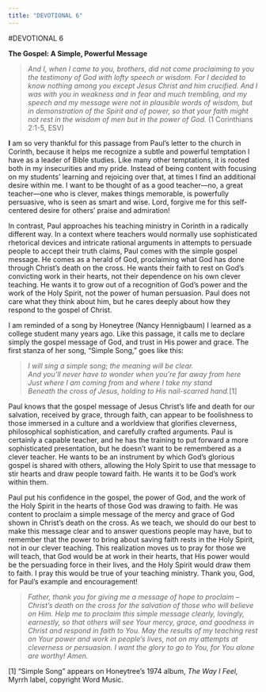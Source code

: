 ```yaml
---
title: "DEVOTIONAL 6"
---
```

#DEVOTIONAL 6

**The Gospel: A Simple, Powerful Message**

> *And I, when I came to you, brothers, did not come proclaiming to you
> the testimony of God with lofty speech or wisdom. For I decided to
> know nothing among you except Jesus Christ and him crucified. And I
> was with you in weakness and in fear and much trembling, and my speech
> and my message were not in plausible words of wisdom, but in
> demonstration of the Spirit and of power, so that your faith might not
> rest in the wisdom of men but in the power of God.* (1 Corinthians
> 2:1-5, ESV)

**I** am so very thankful for this passage from Paul’s letter to the
church in Corinth, because it helps me recognize a subtle and powerful
temptation I have as a leader of Bible studies. Like many other
temptations, it is rooted both in my insecurities and my pride. Instead
of being content with focusing on my students’ learning and rejoicing
over that, at times I find an additional desire within me. I want to be
thought of as a good teacher—no, a great teacher—one who is clever,
makes things memorable, is powerfully persuasive, who is seen as smart
and wise. Lord, forgive me for this self-centered desire for others’
praise and admiration!

In contrast, Paul approaches his teaching ministry in Corinth in a
radically different way. In a context where teachers would normally use
sophisticated rhetorical devices and intricate rational arguments in
attempts to persuade people to accept their truth claims, Paul comes
with the simple gospel message. He comes as a herald of God, proclaiming
what God has done through Christ’s death on the cross. He wants their
faith to rest on God’s convicting work in their hearts, not their
dependence on his own clever teaching. He wants it to grow out of a
recognition of God’s power and the work of the Holy Spirit, not the
power of human persuasion. Paul does not care what they think about him,
but he cares deeply about how they respond to the gospel of Christ.

I am reminded of a song by Honeytree (Nancy Hennigbaum) I learned as a
college student many years ago. Like this passage, it calls me to
declare simply the gospel message of God, and trust in His power and
grace. The first stanza of her song, “Simple Song,” goes like this:

> *I will sing a simple song*; *the meaning will be clear.*  
> *And you’ll never have to wonder when you’re far away from here*  
> *Just where I am coming from* a*nd where I take my stand*  
> *Beneath the cross of Jesus, holding to His nail-scarred hand.*[1]

Paul knows that the gospel message of Jesus Christ’s life and death for
our salvation, received by grace, through faith, can appear to be
foolishness to those immersed in a culture and a worldview that
glorifies cleverness, philosophical sophistication, and carefully
crafted arguments. Paul is certainly a capable teacher, and he has the
training to put forward a more sophisticated presentation, but he
doesn’t want to be remembered as a clever teacher. He wants to be an
instrument by which God’s glorious gospel is shared with others,
allowing the Holy Spirit to use that message to stir hearts and draw
people toward faith. He wants it to be God’s work within them.

Paul put his confidence in the gospel, the power of God, and the work of
the Holy Spirit in the hearts of those God was drawing to faith. He was
content to proclaim a simple message of the mercy and grace of God shown
in Christ’s death on the cross. As we teach, we should do our best to
make this message clear and to answer questions people may have, but to
remember that the power to bring about saving faith rests in the Holy
Spirit, not in our clever teaching. This realization moves us to pray
for those we will teach, that God would be at work in their hearts, that
His power would be the persuading force in their lives, and the Holy
Spirit would draw them to faith. I pray this would be true of your
teaching ministry. Thank you, God, for Paul’s example and encouragement!

> *Father, thank you for giving me a message of hope to proclaim –
> Christ’s death on the cross for the salvation of those who will
> believe on Him. Help me to proclaim this simple message clearly,
> lovingly, earnestly, so that others will see Your mercy, grace, and
> goodness in Christ and respond in faith to You. May the results of my
> teaching rest on Your power and work in people’s lives, not on my
> attempts at cleverness or persuasion. I want the glory to go to You,
> for You alone are worthy! Amen.*

[1] “Simple Song” appears on Honeytree’s 1974 album, *The Way I Feel,*
Myrrh label, copyright Word Music.

